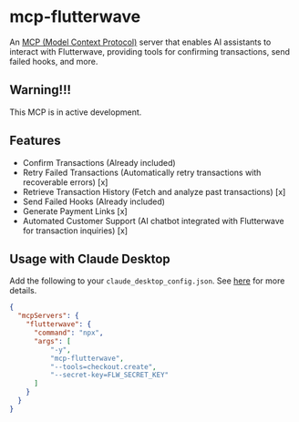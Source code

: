 # mcp-flutterwave
An [MCP (Model Context Protocol)](https://modelcontextprotocol.io) server that enables AI assistants to interact with Flutterwave, providing tools for confirming transactions, send failed hooks, and more.

## Warning!!!
This MCP is in active development.

## Features

- Confirm Transactions (Already included)
- Retry Failed Transactions (Automatically retry transactions with recoverable errors) [x]
- Retrieve Transaction History (Fetch and analyze past transactions) [x]
- Send Failed Hooks (Already included)
- Generate Payment Links [x]
- Automated Customer Support (AI chatbot integrated with Flutterwave for transaction inquiries) [x]

## Usage with Claude Desktop
Add the following to your `claude_desktop_config.json`. See [here](https://modelcontextprotocol.io/quickstart/user) for more details.

```json
{
  "mcpServers": {
    "flutterwave": {
      "command": "npx",
      "args": [
          "-y",
          "mcp-flutterwave",
          "--tools=checkout.create",
          "--secret-key=FLW_SECRET_KEY"
      ]
    }
  }
}
```
